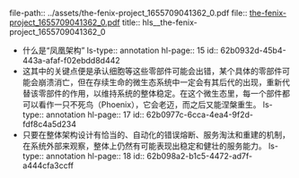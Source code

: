 file-path:: ../assets/the-fenix-project_1655709041362_0.pdf
file:: [the-fenix-project_1655709041362_0.pdf](../assets/the-fenix-project_1655709041362_0.pdf)
title:: hls__the-fenix-project_1655709041362_0

- 什么是“凤凰架构”
  ls-type:: annotation
  hl-page:: 15
  id:: 62b0932d-45b4-443a-afaf-f02ebdd8d442
- 这其中的关键点便是承认细胞等这些零部件可能会出错，某个具体的零部件可能会崩溃消亡，但在存续生命的微生态系统中一定会有其后代的出现，重新代替该零部件的作用，以维持系统的整体稳定。在这个微生态里，每一个部件都可以看作一只不死鸟（Phoenix），它会老迈，而之后又能涅槃重生。
  ls-type:: annotation
  hl-page:: 17
  id:: 62b0977c-6cca-4ea4-9f2d-fdf8c4a5d234
- 只要在整体架构设计有恰当的、自动化的错误熔断、服务淘汰和重建的机制，在系统外部来观察，整体上仍然有可能表现出稳定和健壮的服务能力。
  ls-type:: annotation
  hl-page:: 18
  id:: 62b098a2-b1c5-4472-ad7f-a444cfa3ccff